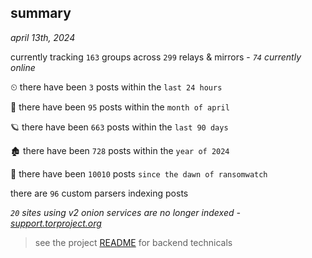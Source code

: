 
## summary
_april 13th, 2024_

currently tracking `163` groups across `299` relays & mirrors - _`74` currently online_

⏲ there have been `3` posts within the `last 24 hours`

🦈 there have been `95` posts within the `month of april`

🪐 there have been `663` posts within the `last 90 days`

🏚 there have been `728` posts within the `year of 2024`

🦕 there have been `10010` posts `since the dawn of ransomwatch`

there are `96` custom parsers indexing posts

_`20` sites using v2 onion services are no longer indexed - [support.torproject.org](https://support.torproject.org/onionservices/v2-deprecation/)_

> see the project [README](https://github.com/joshhighet/ransomwatch#ransomwatch--) for backend technicals
